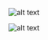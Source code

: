 ![alt text](<2024-09-02 224020.jpg>)

![alt text](grunge-black-concrete-textured-background_53876-124541.avif)